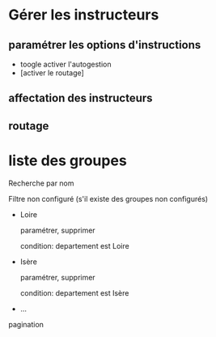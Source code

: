 # Gérer les instructeurs

## paramétrer les options d'instructions

- toogle activer l'autogestion
- [activer le routage]

## affectation des instructeurs


## routage


# liste des groupes

Recherche par nom

Filtre non configuré (s'il existe des groupes non configurés)

- Loire

  paramétrer, supprimer
  
  condition: departement est Loire

- Isère

  paramétrer, supprimer
  
  condition: departement est Isère

- ...


pagination
